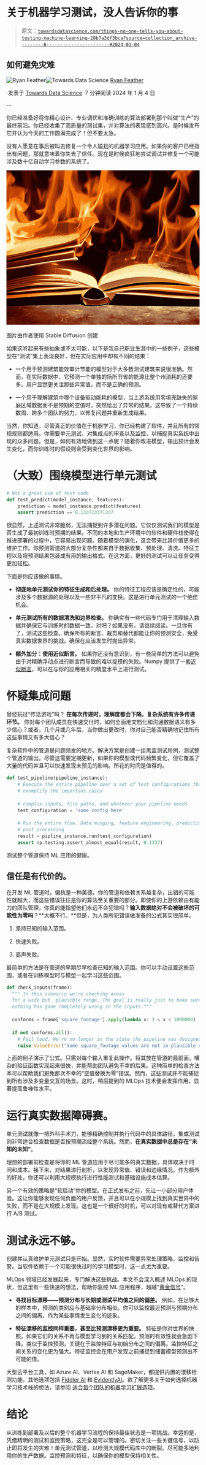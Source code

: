 # **关于机器学习测试，没人告诉你的事**

> 原文：[`towardsdatascience.com/things-no-one-tells-you-about-testing-machine-learning-28b7a3df3bca?source=collection_archive---------6-----------------------#2024-01-04`](https://towardsdatascience.com/things-no-one-tells-you-about-testing-machine-learning-28b7a3df3bca?source=collection_archive---------6-----------------------#2024-01-04)

## 如何避免灾难

[](https://medium.com/@ryan.feather?source=post_page---byline--28b7a3df3bca--------------------------------)![Ryan Feather](https://medium.com/@ryan.feather?source=post_page---byline--28b7a3df3bca--------------------------------)[](https://towardsdatascience.com/?source=post_page---byline--28b7a3df3bca--------------------------------)![Towards Data Science](https://towardsdatascience.com/?source=post_page---byline--28b7a3df3bca--------------------------------) [Ryan Feather](https://medium.com/@ryan.feather?source=post_page---byline--28b7a3df3bca--------------------------------)

·发表于 [Towards Data Science](https://towardsdatascience.com/?source=post_page---byline--28b7a3df3bca--------------------------------) ·7 分钟阅读·2024 年 1 月 4 日

--

你已经准备好将你精心设计、专业调优和准确训练的算法部署到那个叫做“生产”的最终前沿。你已经收集了高质量的测试集，并对算法的表现感到高兴。是时候发布它并认为今天的工作圆满完成了！但不要太急。

没有人愿意在事后被叫去修复一个令人尴尬的机器学习应用。如果你的客户已经指出有问题，那就意味着你失去了信任。现在是时候疯狂地尝试调试并修复一个可能涉及数十亿自动学习参数的系统了。

![](img/9267516a16e656b2cc2a69feebc53c5f.png)

图片由作者使用 Stable Diffusion 创建

如果这听起来有些抽象或不太可能，以下是我自己职业生涯中的一些例子，这些模型在“测试”集上表现良好，但在实际应用中却有不同的结果：

+   一个用于预测建筑能效审计节能的模型对于大多数测试建筑来说很准确。然而，在实际数据中，它预测一个单独的场所节省的能源比整个州消耗的还要多。用户显然更关注那些异常值，而不是正确的预测。

+   一个用于理解建筑中哪个设备驱动能耗的模型，当上游系统用零填充缺失的家庭区域数据而不是预期的空值时，突然给出了异常的结果。这导致了一个持续数周、跨多个团队的努力，以修复问题并重新生成结果。

当然，你知道，尽管真正的价值在于机器学习，你已经构建了软件，并且所有的常规规则都适用。你需要单元测试、对集成点的审查以及监控，以捕捉真实系统中出现的众多问题。但是，如何有效地做到这一点呢？随着你改进模型，输出预计会发生变化，而你训练时的假设则会受到变化世界的影响。

# **（大致）围绕模型进行单元测试**

```py
# Not a great use of test code
def test_predict(model_instance, features):
    prediction = model_instance.predict(features)
    assert prediction == 0.133713371337
```

很显然，上述测试非常脆弱，无法捕捉到许多潜在问题。它仅仅测试我们的模型是否生成了最初训练时预期的结果。不同的本地和生产环境中的软件和硬件栈使得在推进部署的过程中，它容易出现问题。随着模型的演化，这会带来比其价值更多的维护工作。你预测管道的大部分复杂性都来自于数据收集、预处理、清洗、特征工程以及将预测结果包装成有用的输出格式。在这方面，更好的测试可以让任务变得更加轻松。

下面是你应该做的事情。

+   **彻底地单元测试你的特征生成和后处理。** 你的特征工程应该是确定性的，可能涉及多个数据源的处理以及一些非平凡的变换。这是进行单元测试的一个绝佳机会。

+   **单元测试所有的数据清洗和边界检查。** 你确实有一些代码专门用于清理输入数据并确保它与训练时的数据一致，对吧？如果没有，请继续阅读。一旦你有了，测试这些检查。确保所有的断言、裁剪和替代都能让你的预测安全，免受真实数据世界的挑战。确保在应该发生时抛出异常。

+   **额外加分：使用近似断言。** 如果你还没有意识到，有一些简单的方法可以避免由于对精确浮动点进行断言而导致的难以捉摸的失败。Numpy 提供了一套[近似断言](https://numpy.org/doc/stable/reference/routines.testing.html)，可以在与你的应用相关的精度水平上进行测试。

# **怀疑集成问题**

曾经玩过“传话游戏”吗？ **在每次传递时，理解度都会下降。复杂系统有许多传递环节。** 你对每个团队成员在快速交付时，如何全面地文档化和沟通数据语义有多少信心？或者，几个月或几年后，当你做出更改时，你对自己能否精确地记住所有这些事情又有多大信心？

复杂软件中的管道是问题频发的地方。解决方案是创建一组黑盒测试用例，测试整个管道的输出。尽管这需要定期更新，如果你的模型或代码频繁变化，但它覆盖了大量的代码并且可以快速发现未预见的影响。所花的时间是值得的。

```py
def test_pipeline(pipeline_instance):
    # Execute the entire pipeline over a set of test configurations that 
    # exemplify the important cases

    # complex inputs, file paths, and whatever your pipeline needs
    test_configuration = 'some config here'

    # Run the entire flow. Data munging, feature engineering, prediction, 
    # post processing
    result = pipline_instance.run(test_configuration)
    assert np.testing.assert_almost_equal(result, 0.1337)
```

测试整个管道保持 ML 应用的健康。

## 信任是有代价的。

在开发 ML 管道时，偏执是一种美德。你的管道和依赖关系越复杂，出错的可能性就越大，而这些错误往往是你的算法至关重要的部分。即使你的上游依赖由有能力的团队管理，你真的能指望他们永远不会犯错吗？**输入数据绝对不会被破坏的可能性为零吗**？**大概不行。**但是，为人类所犯错误做准备的公式其实很简单。

1.  坚持已知的输入范围。

1.  快速失败。

1.  高声失败。

最简单的方法是在管道的早期尽早检查已知的输入范围。你可以手动设置这些范围，或者在训练模型时与模型一起学习这些范围。

```py
def check_inputs(frame):
  """ In this scenario we're checking areas
  for a wide but  plausible range. The goal is really just to make sure
  nothing has gone completely wrong in the inputs."""

  conforms = frame['square_footage'].apply(lambda x: 1 < x < 1000000)

  if not conforms.all():
    # Fail loud. We're no longer in the state the pipeline was designed for.
    raise ValueError("Some square_footage values are not in plausible range") 
```

上面的例子演示了公式。只需对每个输入重复此操作。将其放在管道的最前面。嘈杂的验证函数实现起来很快，并能帮助团队避免不幸的后果。这种简单的检查方法本可以帮助我们避免那次不幸的“空值替换为零”错误。然而，这些测试并不能捕捉到所有涉及多变量交互的场景。这时，稍后提到的 MLOps 技术便会发挥作用，显著提高鲁棒性水平。

# 运行真实数据障碍赛。

单元测试就像一把外科手术刀，能够精确控制并执行代码中的具体路径。集成测试则非常适合检查数据是否按预期流经整个系统。然而，**在真实数据中总是存在“未知的未知”**。

理想的部署前检查是将你的 ML 管道应用于尽可能多的真实数据，具体取决于时间和成本。接下来，对结果进行剖析，以发现异常值、错误和边缘情况。作为额外的好处，你还可以利用大规模执行进行性能测试和基础设施成本估算。

另一个有效的策略是“软启动”你的模型。在正式发布之前，先让一小部分用户体验。这让你能够发现任何负面的用户反馈，并且可以在小规模上找到真实世界中的失败，而不是在大规模上发现。这也是一个很好的时机，可以对现有或替代方案进行 A/B 测试。

# **测试永远不够**。

创建并认真维护单元测试只是开始。显然，实时软件需要异常处理策略、监控和告警。当软件依赖于一个可能很快过时的学习模型时，这一点尤为重要。

MLOps 领域已经发展起来，专门解决这些挑战。本文不会深入概述 MLOps 的现状，但这里有一些快速的想法，帮助你监控 ML 应用程序，超越"[黄金信号](https://sre.google/sre-book/monitoring-distributed-systems/#xref_monitoring_golden-signals)"。

+   **寻找目标漂移——预测分布与长期或测试平均值之间的偏差。** 例如，在足够大的样本中，预测的类别应与基础率分布相似。你可以监控最近预测与预期分布之间的偏离，作为某些事情发生变化的迹象。

+   **特征漂移的监控同样重要，甚至比预测漂移更为重要。** 特征是你对世界的快照。如果它们的关系不再与模型学习到的关系匹配，预测的有效性就会急剧下降。类似于监控预测，关键在于监控特征与初始分布之间的偏离。监控特征之间关系的变化更为强大。特征监控会在用户发现之前捕捉到储蓄模型预测出不可能的值。

大型云平台工具，如 Azure AI、Vertex AI 和 SageMaker，都提供内置的漂移检测功能。其他选项包括 [Fiddler AI](https://www.fiddler.ai/) 和 [EvidentlyAI](https://www.evidentlyai.com/)。欲了解更多关于如何选择机器学习技术栈的想法，请参阅 [适合每个团队的机器学习扩展选项](https://medium.com/towards-data-science/machine-learning-scaling-options-for-every-team-5e713d66bf03)。

# 结论

从训练到部署及以后的整个机器学习流程的保持最佳状态是一项挑战。幸运的是，凭借精明的测试和监控策略，这完全是可以管理的。密切关注一些关键信号，以防止即将发生的灾难！单元测试管道，以检测大规模代码库中的断裂。尽可能多地利用你的生产数据。监控预测和特征，以确保你的模型保持相关性。
